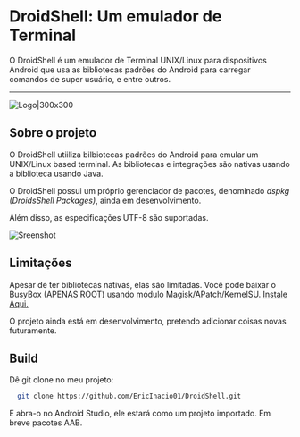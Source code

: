 
# DroidShell: Um emulador de Terminal

O DroidShell é um emulador de Terminal UNIX/Linux para dispositivos Android que usa as bibliotecas padrões do Android para carregar comandos de super usuário, e entre outros.


---




![Logo|300x300](https://i.imgur.com/SAYHol3.jpeg)


## Sobre o projeto

O DroidShell utiiliza bilbiotecas padrões do Android para emular um UNIX/Linux based terminal. As bibliotecas e integrações são nativas usando a biblioteca usando Java.

O DroidShell possui um próprio gerenciador de pacotes, denominado *dspkg (DroidsShell Packages)*, ainda em desenvolvimento.

Além disso, as especificações UTF-8 são suportadas.


![Sreenshot](https://i.imgur.com/xivzBGP.jpeg)

## Limitações

Apesar de ter bibliotecas nativas, elas são limitadas. Você pode baixar o BusyBox (APENAS ROOT) usando módulo Magisk/APatch/KernelSU. [Instale Aqui.](https://t.me/feralab_news_eng/343)

O projeto ainda está em desenvolvimento, pretendo adicionar coisas novas futuramente.


## Build

Dê git clone no meu projeto:

```bash
  git clone https://github.com/EricInacio01/DroidShell.git
```
E abra-o no Android Studio, ele estará como um projeto importado.
Em breve pacotes AAB.
